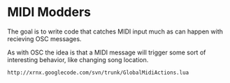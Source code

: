 # MIDI Modders #

The goal is to write code that catches MIDI input much as can happen with recieving OSC messages.

As with OSC the idea is that a MIDI message will trigger some sort of interesting behavior, like changing song location.


    http://xrnx.googlecode.com/svn/trunk/GlobalMidiActions.lua


